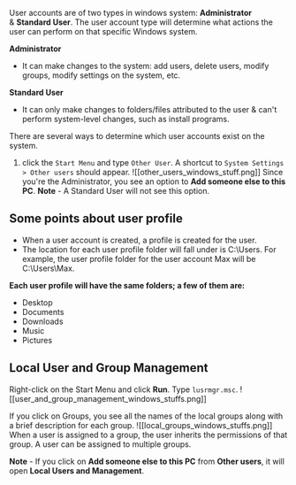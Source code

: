 User accounts are of two types in windows system: **Administrator** & **Standard User**.
The user account type will determine what actions the user can perform on that specific Windows system.

**Administrator**
- It can make changes to the system: add users, delete users, modify groups, modify settings on the system, etc.

**Standard User**
- It can only make changes to folders/files attributed to the user & can't perform system-level changes, such as install programs.

There are several ways to determine which user accounts exist on the system.
1. click the `Start Menu` and type `Other User`. A shortcut to `System Settings > Other users` should appear.
![[other_users_windows_stuff.png]]
Since you're the Administrator, you see an option to **Add someone else to this PC**.
**Note** - A Standard User will not see this option.

## Some points about user profile
- When a user account is created, a profile is created for the user.
- The location for each user profile folder will fall under is C:\Users.
For example, the user profile folder for the user account Max will be C:\Users\Max.

**Each user profile will have the same folders; a few of them are:**
- Desktop
- Documents
- Downloads
- Music
- Pictures

## Local User and Group Management
Right-click on the Start Menu and click **Run**. Type `lusrmgr.msc`.
![[user_and_group_management_windows_stuffs.png]]

If you click on Groups, you see all the names of the local groups along with a brief description for each group.
![[local_groups_windows_stuffs.png]]
When a user is assigned to a group, the user inherits the permissions of that group. A user can be assigned to multiple groups.

**Note** - If you click on **Add someone else to this PC** from **Other users**, it will open **Local Users and Management**.